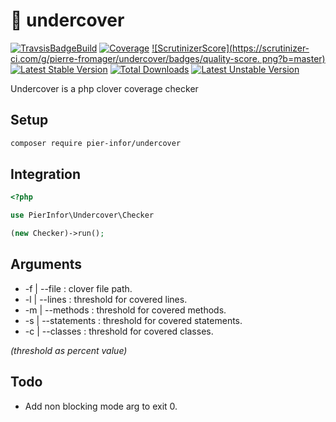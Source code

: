 # :elephant: undercover

[![TravsisBadgeBuild](https://travis-ci.com/pierre-fromager/undercover.svg?branch=master)](https://travis-ci.com/pierre-fromager/undercover)
[![Coverage](https://scrutinizer-ci.com/g/pierre-fromager/undercover/badges/coverage.png?b=master)](https://scrutinizer-ci.com/g/pierre-fromager/undercover/)
[![ScrutinizerScore](https://scrutinizer-ci.com/g/pierre-fromager/undercover/badges/quality-score. png?b=master)](https://scrutinizer-ci.com/g/pierre-fromager/undercover/)
[![Latest Stable Version](https://poser.pugx.org/pier-infor/undercover/v/stable)](https://packagist.org/packages/pier-infor/undercover)
[![Total Downloads](https://poser.pugx.org/pier-infor/undercover/downloads)](https://packagist.org/packages/pier-infor/undercover)
[![Latest Unstable Version](https://poser.pugx.org/pier-infor/undercover/v/unstable)](https://packagist.org/packages/pier-infor/undercover)

Undercover is a php clover coverage checker

## Setup

``` bash
composer require pier-infor/undercover
```

## Integration

``` php
<?php

use PierInfor\Undercover\Checker

(new Checker)->run();
```

## Arguments

* -f | --file       : clover file path. 
* -l | --lines      : threshold for covered lines. 
* -m | --methods    : threshold for covered methods. 
* -s | --statements : threshold for covered statements. 
* -c | --classes    : threshold for covered classes. 

*(threshold as percent value)*

## Todo

* Add non blocking mode arg to exit 0.